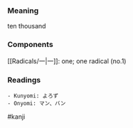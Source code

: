### Meaning

ten thousand

### Components

[[Radicals/一|一]]: one; one radical (no.1)

### Readings

```
- Kunyomi: よろず
- Onyomi: マン、バン
```

#kanji